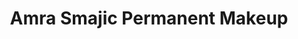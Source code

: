 ---
title: "Amra Smajic Permanent Makeup"
url: /saarbruecken/amra-smajic-permanent-makeup/
shop: Kosmetik
---